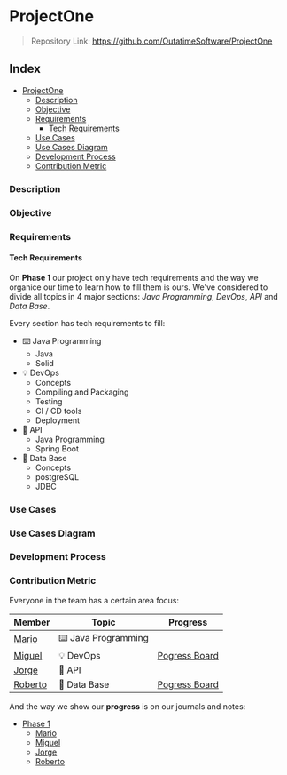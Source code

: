 # ProjectOne
> Repository Link: https://github.com/OutatimeSoftware/ProjectOne

## Index

-   [ProjectOne](#)
    -   [Description](#description)
    -   [Objective](#documentation)
    -   [Requirements](#requirements)
        -   [Tech Requirements](#tech-requirements)
    -   [Use Cases](#use-cases)
    -   [Use Cases Diagram](#use-cases-diagram)
    -   [Development Process](#development-process)
    -   [Contribution Metric](#contribution-metric)

### Description

### Objective

### Requirements

#### Tech Requirements

On **Phase 1** our project only have tech requirements and the way we organice our time to learn how to fill them is ours. We've considered to divide all topics in 4 major sections: *Java Programming*, *DevOps*, *API* and *Data Base*.

Every section has tech requirements to fill:

- ⌨️ Java Programming
  - Java
  - Solid
- 💡 DevOps
  - Concepts
  - Compiling and Packaging
  - Testing
  - CI / CD tools
  - Deployment
- 🔑 API
  - Java Programming
  - Spring Boot 
- 💽 Data Base
  - Concepts
  - postgreSQL
  - JDBC

### Use Cases

### Use Cases Diagram

### Development Process

### Contribution Metric 

Everyone in the team has a certain area focus:

| Member                                       | Topic              | Progress                                                                                   |
| -------------------------------------------- | ------------------ | ------------------------------------------------------------------------------------------ |
| [Mario](https://github.com/MarioJChanZurita) | ⌨️ Java Programming |                                                                                            |
| [Miguel](https://github.com/MiguelRAvila)    | 💡 DevOps           | [Pogress Board](https://github.com/OutatimeSoftware/ProjectOne/projects/1?fullscreen=true) |
| [Jorge](https://github.com/imreyesjorge)     | 🔑 API              |                                                                                            |
| [Roberto](https://github.com/Apoquinto)      | 💽 Data Base        | [Pogress Board](https://github.com/OutatimeSoftware/ProjectOne/projects/3?fullscreen=true) |


And the way we show our **progress** is on our journals and notes:

-   [Phase 1](https://github.com/OutatimeSoftware/ProjectOne/tree/main/Docs/Phase%201)
    -   [Mario](https://github.com/OutatimeSoftware/ProjectOne/tree/main/Docs/Phase%201/Mario)
    -   [Miguel](https://github.com/OutatimeSoftware/ProjectOne/tree/main/Docs/Phase%201/Miguel)
    -   [Jorge](https://github.com/OutatimeSoftware/ProjectOne/tree/main/Docs/Phase%201/Jorge)
    -   [Roberto](https://github.com/OutatimeSoftware/ProjectOne/tree/main/Docs/Phase%201/Roberto)

